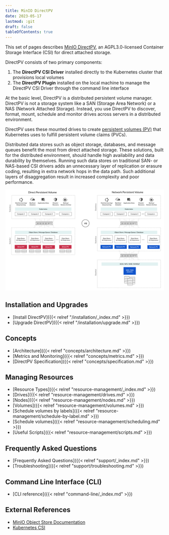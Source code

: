 ```yaml
---
title: MinIO DirectPV
date: 2023-05-17
lastmod: :git
draft: false
tableOfContents: true
---
```


This set of pages describes [MinIO DirectPV](https://github.com/minio/directpv), an AGPL3.0-licensed Container Storage Interface (CSI) for direct attached storage.

DirectPV consists of two primary components:

1. The **DirectPV CSI Driver** installed directly to the Kubernetes cluster that provisions local volumes
2. The **DirectPV Plugin** installed on the local machine to manage the DirectPV CSI Driver through the command line interface

At the basic level, DirectPV is a distributed persistent volume manager.
DirectPV is not a storage system like a SAN (Storage Area Network) or a NAS (Network Attached Storage). 
Instead, you use DirectPV to discover, format, mount, schedule and monitor drives across servers in a distributed environment.

DirectPV uses these mounted drives to create [persistent volumes (PV)](https://kubernetes.io/docs/concepts/storage/persistent-volumes/) that Kubernetes uses to fulfill persistent volume claims (PVCs).

<!---
DirectPV exists to address an issue in Kubernetes where `hostPath` and local persistent volumes are statically provisioned and limited in functionality.
-->

Distributed data stores such as object storage, databases, and message queues benefit the most from direct attached storage.
These solutions, built for the distributed environment, should handle high availability and data durability by themselves. 
Running such data stores on traditional SAN- or NAS-based CSI drivers adds an unnecessary layer of replication or erasure coding, resulting in extra network hops in the data path. 
Such additional layers of disaggregation result in increased complexity and poor performance.

![Diagram comparing direct persistent volumes to network persistent volumes](architecture.png)

## Installation and Upgrades

 - [Install DirectPV]({{< relref "/installation/_index.md" >}})
 - [Upgrade DirectPV]({{< relref "/installation/upgrade.md" >}})

## Concepts

- [Architecture]({{< relref "concepts/architecture.md" >}})
- [Metrics and Monitoring]({{< relref "concepts/metrics.md" >}})
- [DirectPV Specification]({{< relref "concepts/specification.md" >}}) 

## Managing Resources

- [Resource Types]({{< relref "resource-management/_index.md" >}})
- [Drives]({{< relref "resource-management/drives.md" >}})
- [Nodes]({{< relref "resource-management/nodes.md" >}})
- [Volumes]({{< relref "resource-management/volumes.md" >}})
- [Schedule volumes by labels]({{< relref "resource-management/schedule-by-label.md" >}})
- [Schedule volumes]({{< relref "resource-management/scheduling.md" >}})
- [Useful Scripts]({{< relref "resource-management/scripts.md" >}})
 
## Frequently Asked Questions

- [Frequently Asked Questions]({{< relref "support/_index.md" >}})
- [Troubleshooting]({{< relref "support/troubleshooting.md" >}})

## Command Line Interface (CLI)

 - [CLI reference]({{< relref "command-line/_index.md" >}})

<!--- 
 - [Usage Guide](./usage-guide)
 - [Upgrades](./cli/upgrades) 
 
### Advanced
 - [Internals](./internals)
-->

## External References

- [MinIO Object Store Documentation](https://docs.min.io/community/minio-object-store?jmp=docs-directpv) 
- [Kubernetes CSI](https://kubernetes.io/blog/2019/01/15/container-storage-interface-ga/)
